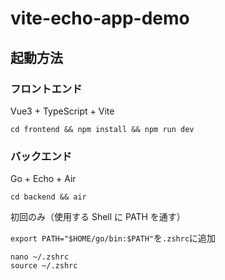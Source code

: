 # vite-echo-app-demo

## 起動方法

### フロントエンド

Vue3 + TypeScript + Vite

```
cd frontend && npm install && npm run dev
```

### バックエンド

Go + Echo + Air

```
cd backend && air
```

初回のみ（使用する Shell に PATH を通す）

`export PATH="$HOME/go/bin:$PATH"`を`.zshrc`に追加

```
nano ~/.zshrc
source ~/.zshrc
```

